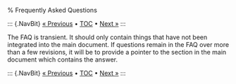 % Frequently Asked Questions

::: {.NavBit}
[« Previous](bugDatabase.html) • [TOC](index.html) • [Next »](glossary.html)
:::

The FAQ is transient. It should only contain things that have not been
integrated into the main document. If questions remain in the FAQ over more
than a few revisions, it will be to provide a pointer to the section in the
main document which contains the answer.

::: {.NavBit}
[« Previous](bugDatabase.html) • [TOC](index.html) • [Next »](glossary.html)
:::
